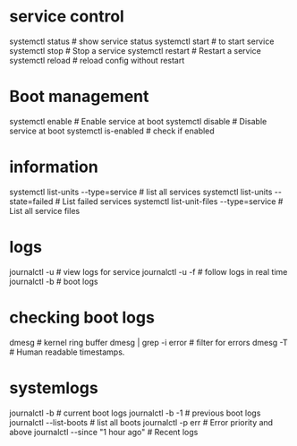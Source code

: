 # service control
systemctl status <service> # show service status
systemctl start <service>  # to start service
systemctl stop <service>  # Stop a service
systemctl restart <service> # Restart a service
systemctl reload <service>  # reload config without restart

# Boot management
systemctl enable <service> # Enable service at boot
systemctl disable <service> # Disable service at boot 
systemctl is-enabled <service> # check if enabled

# information
systemctl list-units --type=service  # list all services
systemctl list-units --state=failed # List failed services
systemctl list-unit-files --type=service # List all service files

# logs
journalctl -u <service> # view logs for service
journalctl -u <service> -f # follow logs in real time
journalctl -b              # boot logs

# checking boot logs
dmesg  #  kernel ring buffer
dmesg | grep -i error  # filter for errors
dmesg -T               # Human readable timestamps.

# systemlogs
journalctl -b   # current boot logs
journalctl -b -1 # previous boot logs
journalctl --list-boots  # list all boots
journalctl -p err  # Error priority and above
journalctl --since "1 hour ago"    # Recent logs